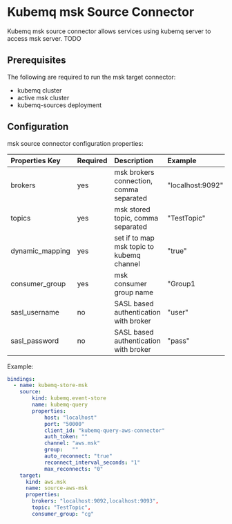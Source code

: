 # Kubemq msk Source Connector

Kubemq msk source connector allows services using kubemq server to access msk server. TODO

## Prerequisites
The following are required to run the msk target connector:

- kubemq cluster
- active msk cluster
- kubemq-sources deployment

## Configuration

msk source connector configuration properties:

| Properties Key | Required | Description                                | Example          |
|:---------------|:---------|:-------------------------------------------|:-----------------|
| brokers        | yes      | msk brokers connection, comma separated    | "localhost:9092" |
| topics         | yes      | msk stored topic, comma separated          | "TestTopic"      |
| dynamic_mapping| yes      | set if to map msk topic to kubemq channel  | "true"          |
| consumer_group | yes      | msk consumer group name                    | "Group1          |
| sasl_username  | no       | SASL based authentication with broker      | "user"           |
| sasl_password  | no       | SASL based authentication with broker      | "pass"           |

Example:

```yaml
bindings:
  - name: kubemq-store-msk
    source:
        kind: kubemq.event-store
        name: kubemq-query
        properties:
            host: "localhost"
            port: "50000"
            client_id: "kubemq-query-aws-connector"
            auth_token: ""
            channel: "aws.msk"
            group:   ""
            auto_reconnect: "true"
            reconnect_interval_seconds: "1"
            max_reconnects: "0"
    target:
      kind: aws.msk
      name: source-aws-msk
      properties:
     	brokers: "localhost:9092,localhost:9093",
	    topic: "TestTopic",
	    consumer_group: "cg"
```
